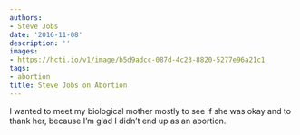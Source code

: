 ```yaml
---
authors:
- Steve Jobs
date: '2016-11-08'
description: ''
images:
- https://hcti.io/v1/image/b5d9adcc-087d-4c23-8820-5277e96a21c1
tags:
- abortion
title: Steve Jobs on Abortion
---
```


I wanted to meet my biological mother mostly to see if she was okay and to thank her, because I’m glad I didn’t end up as an abortion.